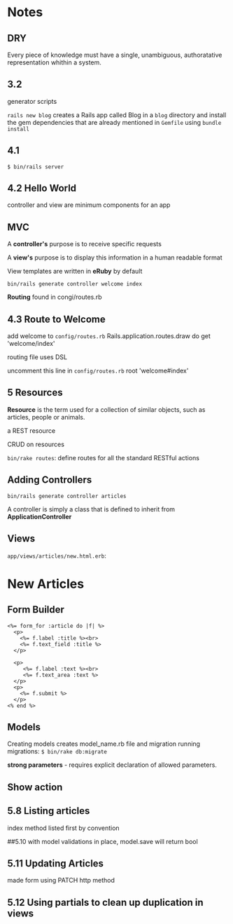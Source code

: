 # Notes

## DRY
Every piece of knowledge must have a single,
unambiguous, authoratative representation 
whithin a system.

## 3.2
generator scripts

`rails new blog` creates a Rails app called Blog in a 
`blog` directory and install the gem dependencies
that are already mentioned in `Gemfile` using `bundle install`

## 4.1
`$ bin/rails server`

## 4.2 Hello World
controller and view are minimum components for
an app

## MVC
A **controller's** purpose is to receive specific requests

A **view's** purpose is to display this information in a human readable format

View templates are written in **eRuby** by default

`bin/rails generate controller welcome index`

**Routing** found in congi/routes.rb

## 4.3 Route to Welcome
add welcome to `config/routes.rb`
    Rails.application.routes.draw do
      get 'welcome/index'

routing file uses DSL

uncomment this line in `config/routes.rb`
    root 'welcome#index'


## 5 Resources
**Resource** is the term used for a collection of similar objects, such as
articles, people or animals.

a REST resource

CRUD on resources

`bin/rake routes`: define routes for all the standard RESTful actions

## Adding Controllers
`bin/rails generate controller articles`

A controller is simply a class that is defined to inherit from 
**ApplicationController**

## Views
`app/views/articles/new.html.erb`:
    <h1>New Articles</h1>

## Form Builder
    <%= form_for :article do |f| %>
      <p>
        <%= f.label :title %><br>
        <%= f.text_field :title %>
      </p>

      <p>
         <%= f.label :text %><br>
         <%= f.text_area :text %>
      </p>
      <p>
        <%= f.submit %>
      </p>
    <% end %>

## Models
Creating models creates model_name.rb file and migration
running migrations: `$ bin/rake db:migrate`

**strong parameters** - requires explicit declaration
of allowed parameters. 

## Show action

## 5.8 Listing articles
index method listed first by convention

##5.10
with model validations in place, model.save
will return bool

## 5.11 Updating Articles

made form using PATCH http method

## 5.12 Using **partials** to clean up duplication in views






